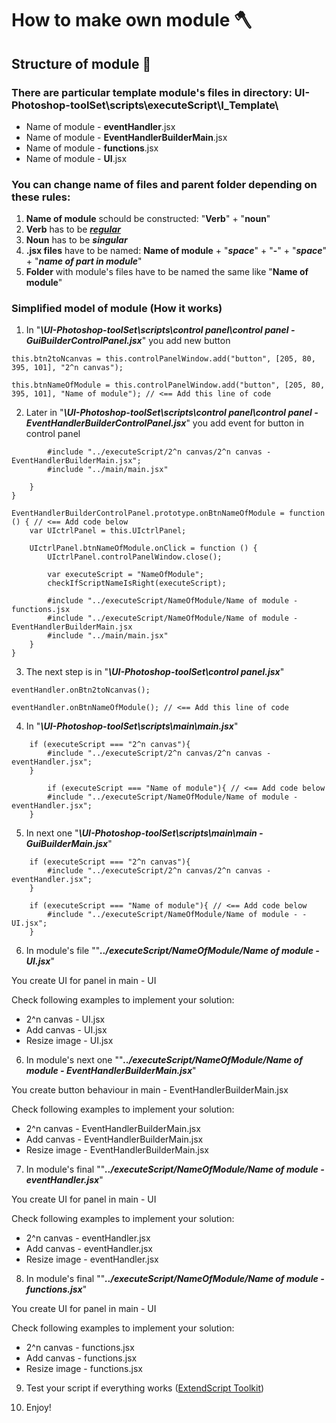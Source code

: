 # How to make own module 🪓

## Structure of module 🧱

### There are particular template module's files in directory: UI-Photoshop-toolSet\scripts\executeScript\Ι_Template\

* Name of module - **eventHandler**.jsx
* Name of module - **EventHandlerBuilderMain**.jsx
* Name of module - **functions**.jsx
* Name of module - **UI**.jsx

### You can change name of files and parent folder depending on these rules:

1. **Name of module** schould be constructed: "**Verb**" + "**noun**"
2. **Verb** has to be [**_regular_**](https://conjugator.reverso.net/conjugation-english-verb-debug.html)
3. **Noun** has to be **_singular_**
4. **.jsx files** have to be named: **Name of module** + "**_space_**" + "**-**" + "**_space_**" + "**_name of part in module_**"
5. **Folder** with module's files have to be named the same like "**Name of module**"

### Simplified model of module (How it works)

1. In "**_\UI-Photoshop-toolSet\scripts\control panel\control panel - GuiBuilderControlPanel.jsx_**" you add new button

 ```
this.btn2toNcanvas = this.controlPanelWindow.add("button", [205, 80, 395, 101], "2^n canvas");

this.btnNameOfModule = this.controlPanelWindow.add("button", [205, 80, 395, 101], "Name of module"); // <== Add this line of code
 ```

2. Later in "**_\UI-Photoshop-toolSet\scripts\control panel\control panel - EventHandlerBuilderControlPanel.jsx_**" you add event for button in control panel

```
        #include "../executeScript/2^n canvas/2^n canvas - EventHandlerBuilderMain.jsx";
        #include "../main/main.jsx"

    }
}

EventHandlerBuilderControlPanel.prototype.onBtnNameOfModule = function () { // <== Add code below
    var UIctrlPanel = this.UIctrlPanel;

    UIctrlPanel.btnNameOfModule.onClick = function () {
        UIctrlPanel.controlPanelWindow.close();

        var executeScript = "NameOfModule";
        checkIfScriptNameIsRight(executeScript);

        #include "../executeScript/NameOfModule/Name of module - functions.jsx
        #include "../executeScript/NameOfModule/Name of module - EventHandlerBuilderMain.jsx
        #include "../main/main.jsx"
    }
}
```

3. The next step is in "**_\UI-Photoshop-toolSet\control panel.jsx_**"

```
eventHandler.onBtn2toNcanvas();

eventHandler.onBtnNameOfModule(); // <== Add this line of code
```

4. In "**_\UI-Photoshop-toolSet\scripts\main\main.jsx_**"

```
    if (executeScript === "2^n canvas"){
        #include "../executeScript/2^n canvas/2^n canvas - eventHandler.jsx"; 
    }

        if (executeScript === "Name of module"){ // <== Add code below
        #include "../executeScript/NameOfModule/Name of module - eventHandler.jsx"; 
    }
```

5. In next one "**_\UI-Photoshop-toolSet\scripts\main\main - GuiBuilderMain.jsx_**"

```
    if (executeScript === "2^n canvas"){
        #include "../executeScript/2^n canvas/2^n canvas - eventHandler.jsx"; 
    }

    if (executeScript === "Name of module"){ // <== Add code below
        #include "../executeScript/NameOfModule/Name of module - - UI.jsx"; 
    }
```

6. In module's file ""**_../executeScript/NameOfModule/Name of module - UI.jsx_**"

You create UI for panel in main - UI

Check following examples to implement your solution:

* 2^n canvas - UI.jsx
* Add canvas - UI.jsx
* Resize image - UI.jsx

6. In module's next one ""**_../executeScript/NameOfModule/Name of module - EventHandlerBuilderMain.jsx_**"

You create button behaviour in main - EventHandlerBuilderMain.jsx

Check following examples to implement your solution:

* 2^n canvas - EventHandlerBuilderMain.jsx
* Add canvas - EventHandlerBuilderMain.jsx
* Resize image - EventHandlerBuilderMain.jsx

7. In module's final ""**_../executeScript/NameOfModule/Name of module - eventHandler.jsx_**"

You create UI for panel in main - UI

Check following examples to implement your solution:

* 2^n canvas - eventHandler.jsx
* Add canvas - eventHandler.jsx
* Resize image - eventHandler.jsx

8. In module's final ""**_../executeScript/NameOfModule/Name of module - functions.jsx_**"

You create UI for panel in main - UI

Check following examples to implement your solution:

* 2^n canvas - functions.jsx
* Add canvas - functions.jsx
* Resize image - functions.jsx

9. Test your script if everything works ([ExtendScript Toolkit](https://flylib.com/books/en/1.513.1.60/1/))

10. Enjoy!